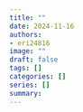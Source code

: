 ```yaml
---
title: ""
date: 2024-11-16
authors: 
- eri24816
image: ""
draft: false
tags: []
categories: []
series: []
summary: 
---
```

